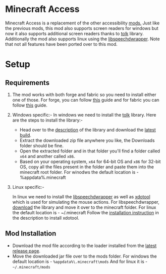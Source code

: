 # Minecraft Access

Minecraft Access is a replacement of the other accessibility [mods.](https://github.com/accessible-minecraft) Just like the previous mods, this mod also supports screen readers for windows but now it also supports additional screen readers thanks to [tolk](https://github.com/ndarilek/tolk) library. Additionally the mod also supports linux using the [libspeechdwrapper](https://github.com/khanshoaib3/libspeechdwrapper).
Note that not all features have been ported over to this mod.

# Setup

## Requirements

1. The mod works with both forge and fabric so you need to install either one of those. For forge, you can follow [this](https://thebreakdown.xyz/how-to-download-install-forge-to-play-minecraft-mods/) guide and for fabric you can follow [this](https://thebreakdown.xyz/how-to-download-install-the-fabric-mod-loader/) guide.

2. Windows specific:-
    In windows we need to install the [tolk](https://github.com/ndarilek/tolk) library. Here are the steps to install the library:-
    - Head over to the [description](https://github.com/ndarilek/tolk#tolk-screen-reader-abstraction-library) of the library and download the [latest build](https://github.com/ndarilek/tolk/releases/download/refs%2Fheads%2Fmaster/tolk.zip).
    - Extract the downloaded zip file anywhere you like, the Downloads folder should be fine.
    - Open the extracted folder and in that folder you'll find a folder called `x64` and another called `x86`.
    - Based on your operating system, `x64` for 64-bit OS and `x86` for 32-bit OS, copy all the files present in the folder and paste them into the minecraft root folder.
        For winodws the default location is -
            %appdata%\.minecraft

3. Linux specific:-

    In linux we need to install the [libspeechdwrapper](https://github.com/khanshoaib3/libspeechdwrapper) as well as [xdotool](https://github.com/jordansissel/xdotool) which is used for simulating the mouse actions.
    For libspeechdwrapper, [download](https://github.com/khanshoaib3/libspeechdwrapper/raw/main/lib/libspeechdwrapper.so) the library and move it over to the minecraft folder.
    For linux the default location is -
        ~/.minecraft
    Follow the [installation instruction](https://github.com/jordansissel/xdotool#installation) in the description to install xdotool.

## Mod Installation

- Download the mod file according to the loader installed from the [latest release page]().
- Move the downloaded jar file over to the mods folder.
  For windows the default location is - `%appdata%\.minecraft\mods`
  And for linux it is - `~/.minecraft/mods`
